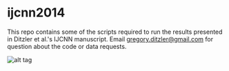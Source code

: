 ijcnn2014
=========

This repo contains some of the scripts required to run the results presented in Ditzler et al.'s IJCNN manuscript. Email <gregory.ditzler@gmail.com> for question about the code or data requests.


![alt tag](https://raw.github.com/gditzler/img/ijcnn2014-cloud.jpg)
 
